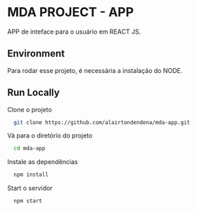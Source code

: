 # MDA PROJECT - APP

APP de inteface para o usuário em REACT JS.
## Environment

Para rodar esse projeto, é necessária a instalação do NODE.
## Run Locally

Clone o projeto

```bash
  git clone https://github.com/alairtondendena/mda-app.git
```

Vá para o diretório do projeto

```bash
  cd mda-app
```

Instale as dependências 

```bash
  npm install
```

Start o servidor

```bash
  npm start
```

